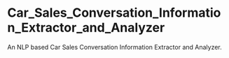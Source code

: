 # Car_Sales_Conversation_Information_Extractor_and_Analyzer
An NLP based Car Sales Conversation Information Extractor and Analyzer.
